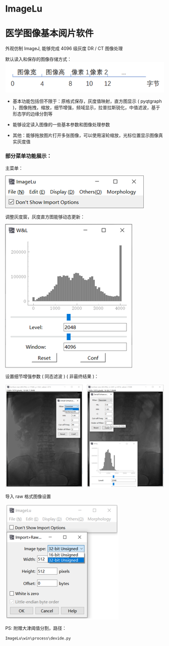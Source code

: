 # ImageLu
# 医学图像基本阅片软件
外观仿制 ImageJ, 能够完成 4096 级灰度 DR / CT 图像处理

默认读入和保存的图像存储方式：
![img.png](assets/img_info.png)

- 基本功能包括但不限于：原格式保存，灰度值映射，直方图显示 ( pyqtgraph )，图像拖拽，缩放，细节增强，频域显示，拉普拉斯锐化，中值滤波，基于形态学的边缘分割等


- 能够设定读入图像的一些基本参数和图像处理参数


- 其他：能够拖放图片打开多张图像，可以使用滚轮缩放，光标位置显示图像真实灰度值

### 部分菜单功能展示：

主菜单：

![menu_bar.png](assets/menu_bar.png)

调整灰度窗，灰度直方图能够动态更新：

![wl_hist.png](assets/wl_hist.png)

设置细节增强参数 ( 同态滤波 ) ( 非最终结果 )：

![detail_enhancement.png](assets/detail_enhancement.png)

导入 raw 格式图像设置

![import_raw.png](assets/import_raw.png)

PS: 附赠大津阈值分割，路径：
```angular2html
ImageLu\win\process\devide.py
```
